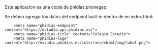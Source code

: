 Esta aplicacion es una copia de phidias.phonegap.

Se deben agregar los datos del endpoint built-in dentro de <head> en index.html:

        <meta name="phidias-endpoint" content="https://estudio.api.phidias.es/">
        <meta name="phidias-title" content="Colegio Estudio">
        <meta name="phidias-logo" content="http://estudio.phidias.es/interface/xhtml/img/label.png">
